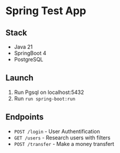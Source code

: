 # Spring Test App

## Stack
- Java 21
- SpringBoot 4
- PostgreSQL

## Launch
1. Run Pgsql on localhost:5432
2. Run `run spring-boot:run`

## Endpoints
- `POST /login`     - User Authentification
- `GET /users`      - Research users with filters
- `POST /transfer`  - Make a money transfert